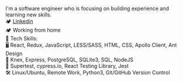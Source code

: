 I'm a software engineer who is focusing on building experience and learning new skills.<br />
🏕️ [Linkedin](https://www.linkedin.com/in/vladyslav-horbachenko/)<br />
🏕️ Working from home <br />
🦾 Tech Skills:<br />
🖥️ React, Redux, JavaScript, LESS/SASS, HTML, CSS, Apollo Client, Ant Design<br />
💽 Knex, Express, PostgreSQL, SQLite3, SQL, NodeJS<br />
🧪 Supertest, cypress.io, React Testing Library, Jest<br />
🛠️ Linux/Ubuntu, Remote Work, Python3, Git/GitHub Version Control<br />
